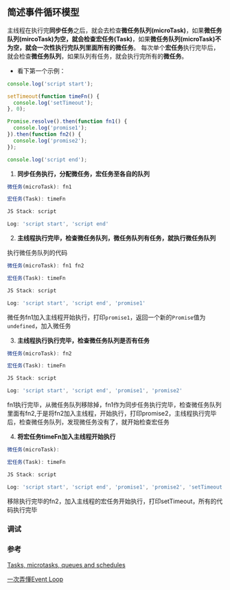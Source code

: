 ## 简述事件循环模型

主线程在执行完**同步任务**之后，就会去检查**微任务队列(microTask)**，如果**微任务队列(mircoTask)**为空，就会检查**宏任务(Task)**，如果**微任务队列(microTask)**不为空，就会一次性执行完队列里面所有的**微任务**。
每次单个**宏任务**执行完毕后，就会检查**微任务队列**，如果队列有任务，就会执行完所有的**微任务**。

- 看下第一个示例：

```javascript
console.log('script start');

setTimeout(function timeFn() {
  console.log('setTimeout');
}, 0);

Promise.resolve().then(function fn1() {
  console.log('promise1');
}).then(function fn2() {
  console.log('promise2');
});

console.log('script end');
```

1. **同步任务执行，分配微任务，宏任务至各自的队列**

```javascript
微任务(microTask): fn1

宏任务(Task): timeFn

JS Stack: script

Log: 'script start', 'script end'
```

2. **主线程执行完毕，检查微任务队列，微任务队列有任务，就执行微任务队列**

执行微任务队列的代码

```javascript
微任务(microTask): fn1 fn2

宏任务(Task): timeFn

JS Stack: script

Log: 'script start', 'script end', 'promise1'
```

微任务fn1加入主线程开始执行，打印`promise1`，返回一个新的`Promise`值为`undefined`，加入微任务

3. **主线程执行执行完毕，检查微任务队列是否有任务**

```javascript
微任务(microTask): fn2

宏任务(Task): timeFn

JS Stack: script

Log: 'script start', 'script end', 'promise1', 'promise2'
```

fn1执行完毕，从微任务队列移除掉，fn1作为同步任务执行完毕，检查微任务队列里面有fn2,于是将fn2加入主线程，开始执行，打印promise2，主线程执行完毕后，检查微任务队列，发现微任务没有了，就开始检查宏任务

4. **将宏任务timeFn加入主线程开始执行**

```javascript
微任务(microTask):

宏任务(Task): timeFn

JS Stack: script

Log: 'script start', 'script end', 'promise1', 'promise2', 'setTimeout'
```

移除执行完毕的fn2，加入主线程的宏任务开始执行，打印setTimeout，所有的代码执行完毕

### 调试



### 参考

[Tasks, microtasks, queues and schedules](https://jakearchibald.com/2015/tasks-microtasks-queues-and-schedules/)

[一次弄懂Event Loop](https://mp.weixin.qq.com/s/a32ZJComEggECDb2cXl5DQ)
